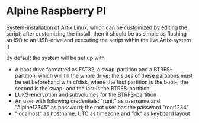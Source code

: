 # Alpine Raspberry PI

System-installation of Artix Linux, which can be customized by editing the script; 
after customizing the install, then it should be as simple as flashing an ISO to an USB-drive and executing the script within the live Artix-system :)

By default the system will be set up with
- A boot drive formatted as FAT32, a swap-partition and a BTRFS-partition, which will fill the whole drive;
the sizes of these partitions must be set beforehand with cfdisk, where the first partition is the boot-, 
the second is the swap- and the last is the BTRFS-partition
- LUKS-encryption and subvolumes for the BTRFS-partition
- An user with following credentials: "runit" as username and "Alpine12345" as password; the root user has the password "root1234"
- "localhost" as hostname, UTC as timezone and "dk" as keyboard layout
